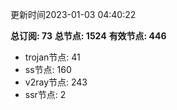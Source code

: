 更新时间2023-01-03 04:40:22

**总订阅: 73**
**总节点: 1524**
**有效节点: 446**
- trojan节点: 41
- ss节点: 160
- v2ray节点: 243
- ssr节点: 2
